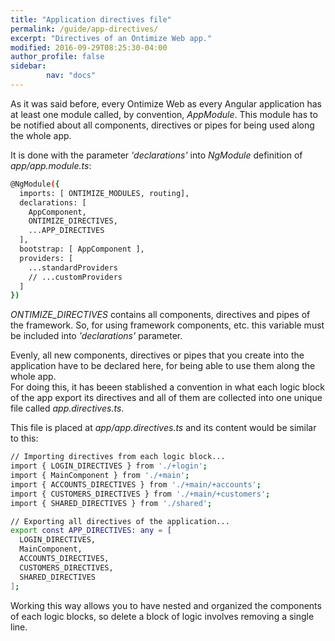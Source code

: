 ```yaml
---
title: "Application directives file"
permalink: /guide/app-directives/
excerpt: "Directives of an Ontimize Web app."
modified: 2016-09-29T08:25:30-04:00
author_profile: false
sidebar:
        nav: "docs"
---
```


As it was said before, every Ontimize Web as every Angular application has at least one module called, by convention, *AppModule*. This module
has to be notified about all components, directives or pipes for being used along the whole app.  

It is done with the parameter *'declarations'* into *NgModule* definition of *app/app.module.ts*:

```bash
@NgModule({
  imports: [ ONTIMIZE_MODULES, routing],
  declarations: [
    AppComponent,
    ONTIMIZE_DIRECTIVES,
    ...APP_DIRECTIVES
  ],
  bootstrap: [ AppComponent ],
  providers: [
    ...standardProviders
    // ...customProviders
  ]
})
```

*ONTIMIZE_DIRECTIVES* contains all components, directives and pipes of the framework. So, for using framework components, etc. this variable must be
included into *'declarations'* parameter.  

Evenly, all new components, directives or pipes that you create into the application have to be declared here, for being able to use them along the whole app.  
For doing this, it has beeen stablished a convention in what each logic block of the app export its directives and all of them are collected into one unique file
called *app.directives.ts*.  

This file is placed at *app/app.directives.ts* and its content would be similar to this:

```bash
// Importing directives from each logic block...
import { LOGIN_DIRECTIVES } from './+login';
import { MainComponent } from './+main';
import { ACCOUNTS_DIRECTIVES } from './+main/+accounts';
import { CUSTOMERS_DIRECTIVES } from './+main/+customers';
import { SHARED_DIRECTIVES } from './shared';

// Exporting all directives of the application...
export const APP_DIRECTIVES: any = [
  LOGIN_DIRECTIVES,
  MainComponent,
  ACCOUNTS_DIRECTIVES,
  CUSTOMERS_DIRECTIVES,
  SHARED_DIRECTIVES
];
```
Working this way allows you to have nested and organized the components of each logic blocks, so delete a block of logic involves removing a single line.
